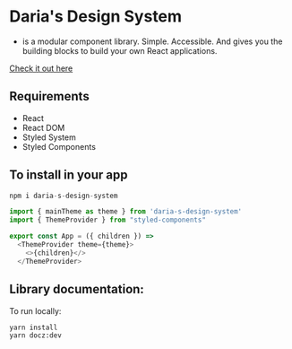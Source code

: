 # Daria's Design System
- is a modular component library. Simple. Accessible. And gives you the building blocks to build your own React applications.

[Check it out here](https://daria-s-design-system.vercel.app/)

## Requirements

* React
* React DOM
* Styled System
* Styled Components

## To install in your app
```js
npm i daria-s-design-system
```

```js
import { mainTheme as theme } from 'daria-s-design-system'
import { ThemeProvider } from "styled-components"

export const App = ({ children }) =>
  <ThemeProvider theme={theme}>
    <>{children}</>
  </ThemeProvider>
```

## Library documentation:

To run locally:
```sh
yarn install
yarn docz:dev
```
